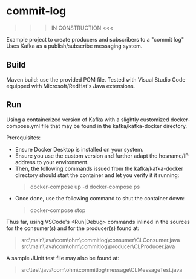 # commit-log

>>> IN CONSTRUCTION <<<

Example project to create producers and subscribers to a "commit log"
Uses Kafka as a publish/subscribe messaging system.

## Build

Maven build: use the provided POM file.
Tested with Visual Studio Code equipped with Microsoft/RedHat's Java extensions.

## Run

Using a containerized version of Kafka with a slightly customized docker-compose.yml file that may be found in the kafka/kafka-docker directory.

Prerequisites:
- Ensure Docker Desktop is installed on your system.
- Ensure you use the custom version and further adapt the hosname/IP address to your environment.
- Then, the following commands issued from the kafka/kafka-docker directory should start the container and let you verify it it running:
  > docker-compose up -d
  > docker-compose ps
- Once done, use the following command to shut the container down:
  > docker-compose stop

Thus far, using VSCode's <Run|Debug> commands inlined in the sources for the consumer(s) and for the producer(s) found at:
  > src\main\java\com\ohm\commitlog\consumer\CLConsumer.java
  > src\main\java\com\ohm\commitlog\producer\CLProducer.java

A sample JUnit test file may also be found at:
  > src\test\java\com\ohm\commitlog\message\CLMessageTest.java

